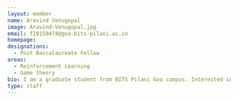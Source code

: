 ```yaml
---
layout: member
name: Aravind Venugopal
image: Aravind-Venugopal.jpg
email: f20150474@goa.bits-pilani.ac.in
homepage: 
designations: 
  - Post Baccalaureate Fellow
areas:
  - Reinforcement Learning
  - Game theory
bio: I am a graduate student from BITS Pilani Goa campus. Interested in Multi-Agent Reinforcement Learning, Game theory and their applications in solving real-world problems.
type: staff
---
```

